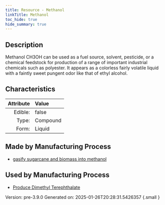 ```yaml
---
title: Resource - Methanol
linkTitle: Methanol
toc_hide: true
hide_summary: true
---
```


## Description
Methanol CH3OH&#10;&#9;  can be used as a fuel source, solvent, pesticide, or &#10;&#9;  a chemical feedstock for production of a range of important industrial&#10;&#9;  chemicals such as polyester. It appears as a colorless fairly volatile &#10;&#9;  liquid with a faintly sweet pungent odor like that of ethyl alcohol. &#10;&#9;  

## Characteristics

| Attribute      | Value |
|--------:|:------|
|Edible:|false|
|Type:|Compound|
|Form:|Liquid|
 
## Made by Manufacturing Process

- [gasify sugarcane and biomass into methanol](/docs/definitions/process/gasify-sugarcane-and-biomass-into-methanol)

## Used by Manufacturing Process

- [Produce Dimethyl Terephthalate](/docs/definitions/process/produce-dimethyl-terephthalate)


    

Version: pre-3.9.0 Generated on: 2025-01-26T20:28:31.5426357
{.small }
